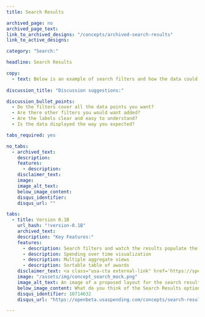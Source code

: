 ```yaml
---
title: Search Results

archived_page: no
archived_page_text:
link_to_archived_designs: "/concepts/archived-search-results"
link_to_active_designs:

category: "Search:"

headline: Search Results

copy:
  - text: Below is an example of search filters and how the data could be displayed based on the filters chosen. Please take a look and tell us what you think in the comments section. 
  
discussion_title: "Discussion suggestions:"

discussion_bullet_points:
  - Do the filters cover all the data points you want?
  - Are there other filters you would want added?
  - Are the labels clear and easy to understand?
  - Is the data displayed the way you expected? 

tabs_required: yes

no_tabs:
  - archived_text:
    description:
    features:
      - description:
    disclaimer_text:
    image:
    image_alt_text:
    below_image_content:
    disqus_identifier:
    disqus_url: ""

tabs:
  - title: Version 0.1B
    url_hash: "!version-0.1B"
    archived_text:
    description: "Key Features:"
    features:
      - description: Search filters and watch the results populate the tables, graphs, and maps. 
      - description: Spending over time visualization
      - description: Multiple aggregate views
      - description: Sortable table of awards
    disclaimer_text: <a class="usa-cta external-link" href='https://spendingdata,ys/#/search' target="_blank">View the interactive prototype</a>
    image: "/assets/img/concept_search_mock.png"
    image_alt_text: An image of a proposed layout for the search results page that consists of a list of search filters on the left side of the page and to the right, a heat map of spending within the U.S., pie charts showing the distribution of awards by category and object class, a list of top awarding agencies, a list of top awarded recipients, and below, a table of all award results separated by award type, in tabs.
    below_image_content: What do you think of the Search Results option?
    disqus_identifier: 10714632
    disqus_url: "https://openbeta.usaspending.com/concepts/search-results#!version-0.1B"

---
```

